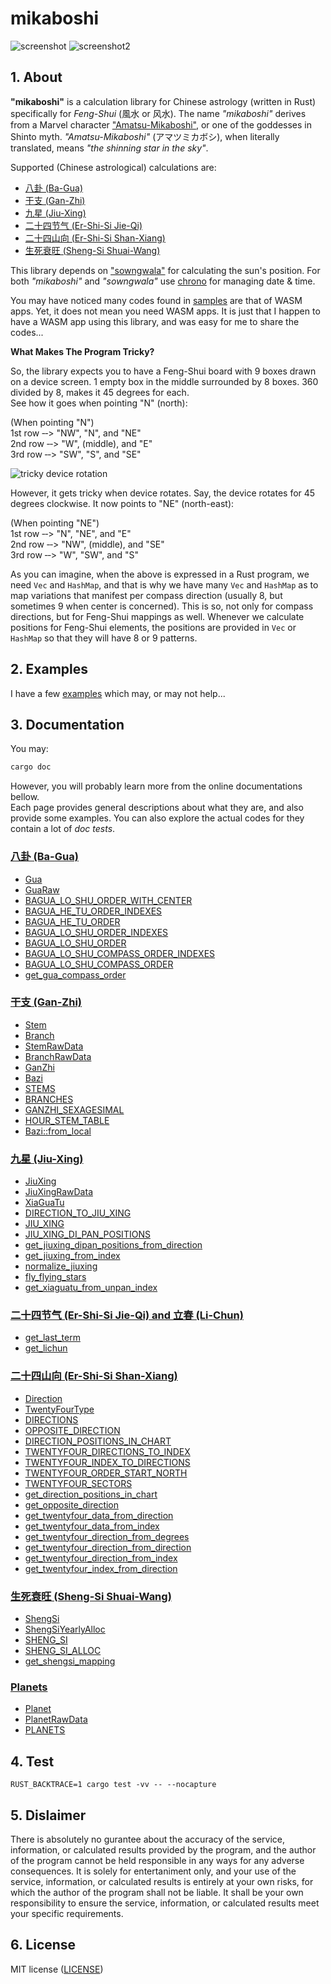 # mikaboshi

![screenshot](./screenshot.png)
![screenshot2](./screenshot2.png)

## 1. About

__"mikaboshi"__ is a calculation library for Chinese astrology (written in Rust)
specifically for _Feng-Shui_ (風水 or 风水).
The name _"mikaboshi"_ derives from a Marvel character
["Amatsu-Mikaboshi"](https://marvel.fandom.com/wiki/Amatsu-Mikaboshi_(Earth-616)),
or one of the goddesses in Shinto myth.
_"Amatsu-Mikaboshi"_ (アマツミカボシ),
when literally translated, means _"the shinning star in the sky"_.

Supported (Chinese astrological) calculations are:

- [八卦 (Ba-Gua)](./docs/bagua.md)
- [干支 (Gan-Zhi)](./docs/ganzhi.md)
- [九星 (Jiu-Xing)](./docs/jiuxing.md)
- [二十四节气 (Er-Shi-Si Jie-Qi)](./docs/solar_terms.md)
- [二十四山向 (Er-Shi-Si Shan-Xiang)](./docs/compass.md)
- [生死衰旺 (Sheng-Si Shuai-Wang)](./docs/shengsi.md)

This library depends on
["sowngwala"](https://github.com/minagawah/sowngwala/)
for calculating the sun's position.
For both _"mikaboshi"_ and _"sowngwala"_ use
[chrono](https://crates.io/crates/chrono)
for managing date & time.

You may have noticed many codes found in
[samples](./docs/examples/index.md) are that of WASM apps.
Yet, it does not mean you need WASM apps.
It is just that I happen to have a WASM app using this library,
and was easy for me to share the codes...

__What Makes The Program Tricky?__

So, the library expects you to have
a Feng-Shui board with 9 boxes drawn on a device screen.
1 empty box in the middle surrounded by 8 boxes.
360 divided by 8, makes it 45 degrees for each.  
See how it goes when pointing "N" (north):

(When pointing "N")  
1st row &dash;&dash;&gt; "NW", "N", and "NE"  
2nd row &dash;&dash;&gt; "W", (middle), and "E"  
3rd row &dash;&dash;&gt; "SW", "S", and "SE"  

![tricky device rotation](./tricky.png)

However, it gets tricky when device rotates.
Say, the device rotates for 45 degrees clockwise.
It now points to "NE" (north-east):  

(When pointing "NE")  
1st row &dash;&dash;&gt; "N", "NE", and "E"  
2nd row &dash;&dash;&gt; "NW", (middle), and "SE"  
3rd row &dash;&dash;&gt; "W", "SW", and "S"  

As you can imagine, when the above is expressed in a Rust program,
we need `Vec` and `HashMap`, and that is why we have
many `Vec` and `HashMap` as to map variations
that manifest per compass direction
(usually 8, but sometimes 9 when center is concerned).
This is so, not only for compass directions,
but for Feng-Shui mappings as well.
Whenever we calculate positions for Feng-Shui elements,
the positions are provided in `Vec` or `HashMap`
so that they will have 8 or 9 patterns.


## 2. Examples

I have a few [examples](./docs/examples/index.md) which may, or may not help...


## 3. Documentation

You may:

```bash
cargo doc
```

However, you will probably learn more from the online documentations bellow.  
Each page provides general descriptions about what they are,
and also provide some examples.
You can also explore the actual codes for they contain a lot of _doc tests_.

### [八卦 (Ba-Gua)](./docs/bagua.md)

- [Gua](./docs/bagua.md#baguagua)
- [GuaRaw](./docs/bagua.md#baguaguaraw)
- [BAGUA_LO_SHU_ORDER_WITH_CENTER](./docs/bagua.md#baguabagua_lo_shu_order_with_center)
- [BAGUA_HE_TU_ORDER_INDEXES](./docs/bagua.md#baguabagua_he_tu_order_indexes)
- [BAGUA_HE_TU_ORDER](./docs/bagua.md#baguabagua_he_tu_order)
- [BAGUA_LO_SHU_ORDER_INDEXES](./docs/bagua.md#baguabagua_lo_shu_order_indexes)
- [BAGUA_LO_SHU_ORDER](./docs/bagua.md#baguabagua_lo_shu_order)
- [BAGUA_LO_SHU_COMPASS_ORDER_INDEXES](./docs/bagua.md#baguabagua_lo_shu_compass_order_indexes)
- [BAGUA_LO_SHU_COMPASS_ORDER](./docs/bagua.md#baguabagua_lo_shu_compass_order)
- [get_gua_compass_order](./docs/bagua.md#baguaget_gua_compass_order)  

### [干支 (Gan-Zhi)](./docs/ganzhi.md)

- [Stem](./docs/ganzhi.md#ganzhistem)
- [Branch](./docs/ganzhi.md#ganzhibranch)
- [StemRawData](./docs/ganzhi.md#ganzhistemrawdata)
- [BranchRawData](./docs/ganzhi.md#ganzhibranchrawdata)
- [GanZhi](./docs/ganzhi.md#ganzhiganzhi)
- [Bazi](./docs/ganzhi.md#ganzhibazi)
- [STEMS](./docs/ganzhi.md#ganzhistems)
- [BRANCHES](./docs/ganzhi.md#ganzhibranches)
- [GANZHI_SEXAGESIMAL](./docs/ganzhi.md#ganzhiganzhi_sexagesimal)
- [HOUR_STEM_TABLE](./docs/ganzhi.md#ganzhihour_stem_table)
- [Bazi::from_local](./docs/ganzhi.md#ganzhibazifrom_local)  

### [九星 (Jiu-Xing)](./docs/jiuxing.md)

- [JiuXing](./docs/jiuxing.md#jiuxingjiuxing)
- [JiuXingRawData](./docs/jiuxing.md#jiuxingjiuxingrawdata)
- [XiaGuaTu](./docs/jiuxing.md#jiuxingxiaguatu)
- [DIRECTION_TO_JIU_XING](./docs/jiuxing.md#jiuxingdirection_to_jiu_xing)
- [JIU_XING](./docs/jiuxing.md#jiuxingjiu_xing)
- [JIU_XING_DI_PAN_POSITIONS](./docs/jiuxing.md#jiuxingjiu_xing_di_pan_positions)
- [get_jiuxing_dipan_positions_from_direction](./docs/jiuxing.md#jiuxingget_jiuxing_dipan_positions_from_direction)
- [get_jiuxing_from_index](./docs/jiuxing.md#jiuxingget_jiuxing_from_index)
- [normalize_jiuxing](./docs/jiuxing.md#jiuxingnormalize_jiuxing)
- [fly_flying_stars](./docs/jiuxing.md#jiuxingfly_flying_stars)  
- [get_xiaguatu_from_unpan_index](./docs/jiuxing.md#jiuxingget_xiaguatu_from_unpan_index)  

### [二十四节气 (Er-Shi-Si Jie-Qi) and 立春 (Li-Chun)](./docs/solar_terms.md)

- [get_last_term](./docs/solar_terms.md#solar_termsget_last_term)
- [get_lichun](./docs/solar_terms.md#solar_termsget_lichun)  

### [二十四山向 (Er-Shi-Si Shan-Xiang)](./docs/compass.md)

- [Direction](./docs/compass.md#compassdirection)
- [TwentyFourType](./docs/compass.md#compasstwentyfourtype)
- [DIRECTIONS](./docs/compass.md#compassdirections)
- [OPPOSITE_DIRECTION](./docs/compass.md#compassopposite_direction)
- [DIRECTION_POSITIONS_IN_CHART](./docs/compass.md#compassdirection_positions_in_chart)
- [TWENTYFOUR_DIRECTIONS_TO_INDEX](./docs/compass.md#compasstwentyfour_directions_to_index)
- [TWENTYFOUR_INDEX_TO_DIRECTIONS](./docs/compass.md#compasstwentyfour_index_to_directions)
- [TWENTYFOUR_ORDER_START_NORTH](./docs/compass.md#compasstwentyfour_order_start_north)
- [TWENTYFOUR_SECTORS](./docs/compass.md#compasstwentyfour_sectors)
- [get_direction_positions_in_chart](./docs/compass.md#compassget_direction_positions_in_chart)
- [get_opposite_direction](./docs/compass.md#compassget_opposite_direction)
- [get_twentyfour_data_from_direction](./docs/compass.md#compassget_twentyfour_data_from_direction)
- [get_twentyfour_data_from_index](./docs/compass.md#compassget_twentyfour_data_from_index)
- [get_twentyfour_direction_from_degrees](./docs/compass.md#compassget_twentyfour_direction_from_degrees)
- [get_twentyfour_direction_from_direction](./docs/compass.md#compassget_twentyfour_direction_from_direction)
- [get_twentyfour_direction_from_index](./docs/compass.md#compassget_twentyfour_direction_from_index)
- [get_twentyfour_index_from_direction](./docs/compass.md#compassget_twentyfour_index_from_direction)  

### [生死衰旺 (Sheng-Si Shuai-Wang)](./docs/shengsi.md)

- [ShengSi](./docs/shengsi.md#shengsishengsi)
- [ShengSiYearlyAlloc](./docs/shengsi.md#shengsishengsiyearalloc)
- [SHENG_SI](./docs/shengsi.md#shengsisheng_si)
- [SHENG_SI_ALLOC](./docs/shengsi.md#shengsisheng_si_alloc)
- [get_shengsi_mapping](./docs/shengsi.md#shengsiget_shengsi_mapping)  

### [Planets](./docs/planet.md)

- [Planet](./docs/planet.md#planet)
- [PlanetRawData](./docs/planet.md#planetrawdata)
- [PLANETS](./docs/planet.md#planets)

## 4. Test

```
RUST_BACKTRACE=1 cargo test -vv -- --nocapture
```

## 5. Dislaimer

There is absolutely no gurantee about the accuracy of the service,
information, or calculated results provided by the program,
and the author of the program cannot be held responsible
in any ways for any adverse consequences.
It is solely for entertaniment only, and your use of the service,
information, or calculated results is entirely at your own risks,
for which the author of the program shall not be liable.
It shall be your own responsibility to ensure the service,
information, or calculated results meet your specific requirements.


## 6. License

MIT license ([LICENSE](LICENSE))
